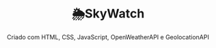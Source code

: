 <h1 align="center">🌦️SkyWatch</h1>

<p align="center">Criado com HTML, CSS, JavaScript, OpenWeatherAPI e GeolocationAPI</p>

